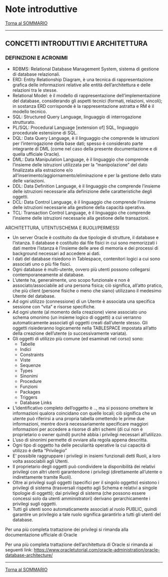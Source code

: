 # Note introduttive

[Torna al SOMMARIO](https://github.com/pmarconcini/DB_Oracle_Corso_Base/blob/master/000_sommario.md)


-----------------------------------
## CONCETTI INTRODUTTIVI E ARCHITETTURA

### DEFINIZIONI E ACRONIMI
* RDBMS: Relational Database Management System, sistema di gestione di database relazionali.
* ERD: Entity Relationship Diagram, è una tecnica di rappresentazione grafica delle informazioni relative alle entità dell’architettura e delle relazioni tra le stesse.
* Relational Model: è il modello di rappresentazione dell’implementazione del database, considerando gli aspetti tecnici (formati, relazioni, vincoli); in sostanza ERD corrisponde è la rappresentazione astratta e RM è il modello tecnico.
* SQL: Structured Query Language, linguaggio di interrogazione strutturato.
* PL/SQL: Procedural Language [extension of] SQL, linguaggio procedurale estensione di SQL.
* DQL: Data Query Language, è il linguaggio che comprende le istruzioni per l’interrogazione della base dati; spesso è considerato parte integrante di DML (come nel caso della presente documentazione e di quella ufficiale Oracle). 
* DML: Data Manipulation Language, è il linguaggio che comprende l’insieme delle istruzioni utilizzata per la “manipolazione” del dato finalizzata alla estrazione e/o all’inserimento/aggiornamento/eliminazione e per la gestione dello stato delle variazioni.
* DDL: Data Definition Language, è il linguaggio che comprende l’insieme delle istruzioni necessarie alla definizione delle caratteristiche degli oggetti.
* DCL: Data Control Language, è il linguaggio che comprende l’insieme delle istruzioni necessarie alla gestione della capacità operativa.
* TCL: Transaction Control Language, è il linguaggio che comprende l’insieme delle istruzioni necessarie alla gestione delle transazioni.

ARCHITETTURA, UTENTI/SCHEMA E RUOLI/PERMESSI
* Un server Oracle è costituito da due tipologie di strutture, il database e l’istanza. Il database è costituito dai file fisici in cui sono memorizzati i dati mentre l’istanza è l’insieme delle aree di memoria e dei processi di background necessari ad accedere ai dati.     
* I dati del database risiedono in Tablespace, contenitori logici a cui sono associati uno o più file fisici.
* Ogni database è multi-utente, ovvero più utenti possono collegarsi contemporaneamente al database.
* L’utente ha, generalmente, uno scopo funzionale e non è associato/associabile ad una persona fisica; ciò significa, all’atto pratico, che più client (persone fisiche o meno che siano) utilizzano il medesimo Utente del database.
* Ad ogni utilizzo (connessione) di un Utente è associata una specifica sessione con “vita” e risorse specifiche.
* Ad ogni utente (al momento della creazione) viene associato uno schema omonimo (un insieme logico di oggetti) a cui verranno automaticamente associati gli oggetti creati dall’utente stesso. Gli oggetti risiederanno logicamente nella TABLESPACE impostata all’atto della creazione dell’utente (o successivamente variata).
* Gli oggetti di utilizzo più comune (ed esaminati nel corso) sono:
  *   Tabelle
  *   Indici
  *   Constraints
  *   Viste
  *   Sequenze
  *   Types
  *   Sinonimi
  *   Procedure
  *   Funzioni
  *   Packages
  *   Triggers
  *   Database Links 
* L’identificativo completo dell’oggetto è <database>.<schema>.<oggetto>, ma si possono omettere le informazioni qualora coincidano con quelle locali; ciò significa che un utente può riferirsi a una propria tabella omettendo le prime due informazioni, mentre dovrà necessariamente specificare maggiori informazioni per accedere a risorse di altri schemi (di cui non è proprietario o owner quindi) purchè abbia i privilegi necessari all’utilizzo. 
* L’uso di sinonimi permette di ovviare alla regola appena descritta.
* Ogni tipo di oggetto ha delle peculiarità operative la cui capacità di utilizzo è detta “Privilegio” 
* E’ possibile raggruppare i privilegi in insiemi funzionali detti Ruoli, a loro volta associabili agli Utenti.
* Il proprietario degli oggetti può condividere la disponibilità dei relativi privilegi con altri utenti garantendone i privilegi (direttamente all’utente o indirettamente tramite Ruoli).
* Oltre ai privilegi sugli oggetti (specifici per il singolo oggetto) esistono i privilegi di sistema (trasversali rispetto agli Schema e relativi a singole tipologie di oggetti); dai privilegi di sistema (che possono essere concessi solo da utenti amministratori) derivano gerarchicamente i privilegi sugli oggetti.
* Tutti gli utenti sono automaticamente associati al ruolo PUBLIC, quindi garantire un privilegio a tale ruolo significa garantirlo a tutti gli utenti del database.

Per una più completa trattazione dei privilegi si rimanda alla documentazione ufficiale di Oracle

Per una più completa trattazione dell’architettura di Oracle si rimanda ai seguenti link:
https://www.oracletutorial.com/oracle-administration/oracle-database-architecture/




-----------------------------------
[Torna al SOMMARIO](https://github.com/pmarconcini/DB_Oracle_Corso_Base/blob/master/000_sommario.md)
